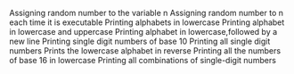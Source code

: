 Assigning random number to the variable n
Assigning random number to n each time it is executable
Printing alphabets in lowercase
Printing alphabet in lowercase and uppercase
Printing alphabet in lowercase,followed by a new line
Printing single digit numbers of base 10
Printing all single digit numbers
Prints the lowercase alphabet in reverse
Printing all the numbers of base 16 in lowercase
Printing all combinations of single-digit numbers
